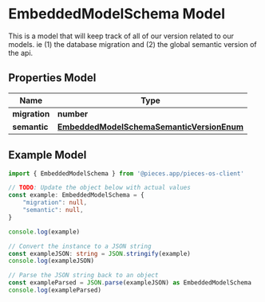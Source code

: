 
# EmbeddedModelSchema Model

This is a model that will keep track of all of our version related to our models. ie (1) the database migration and (2) the global semantic version of the api.

## Properties Model

Name | Type
------------ | -------------
**migration** | **number**
**semantic** | [**EmbeddedModelSchemaSemanticVersionEnum**](EmbeddedModelSchemaSemanticVersionEnum)

## Example Model

```typescript
import { EmbeddedModelSchema } from '@pieces.app/pieces-os-client'

// TODO: Update the object below with actual values
const example: EmbeddedModelSchema = {
    "migration": null,
    "semantic": null,
}

console.log(example)

// Convert the instance to a JSON string
const exampleJSON: string = JSON.stringify(example)
console.log(exampleJSON)

// Parse the JSON string back to an object
const exampleParsed = JSON.parse(exampleJSON) as EmbeddedModelSchema
console.log(exampleParsed)
```


